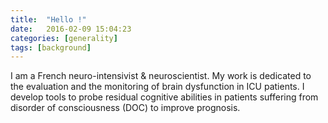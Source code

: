 ```yaml
---
title:  "Hello !"
date:   2016-02-09 15:04:23
categories: [generality]
tags: [background]
---
```


I am a French neuro-intensivist & neuroscientist.
My work is dedicated to the evaluation and the monitoring of brain dysfunction in ICU patients. I develop tools to probe residual cognitive abilities in patients suffering from disorder of consciousness (DOC) to improve prognosis.
